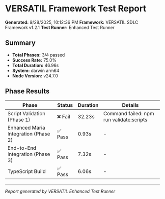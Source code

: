# VERSATIL Framework Test Report

**Generated:** 9/28/2025, 10:12:36 PM
**Framework:** VERSATIL SDLC Framework v1.2.1
**Test Runner:** Enhanced Test Runner

## Summary

- **Total Phases:** 3/4 passed
- **Success Rate:** 75.0%
- **Total Duration:** 46.96s
- **System:** darwin arm64
- **Node Version:** v24.7.0

## Phase Results

| Phase | Status | Duration | Details |
|-------|--------|----------|---------|
| Script Validation (Phase 1) | ❌ Fail | 32.23s | Command failed: npm run validate:scripts |
| Enhanced Maria Integration (Phase 2) | ✅ Pass | 0.93s | - |
| End-to-End Integration (Phase 3) | ✅ Pass | 7.32s | - |
| TypeScript Build | ✅ Pass | 6.06s | - |

---

*Report generated by VERSATIL Enhanced Test Runner*
